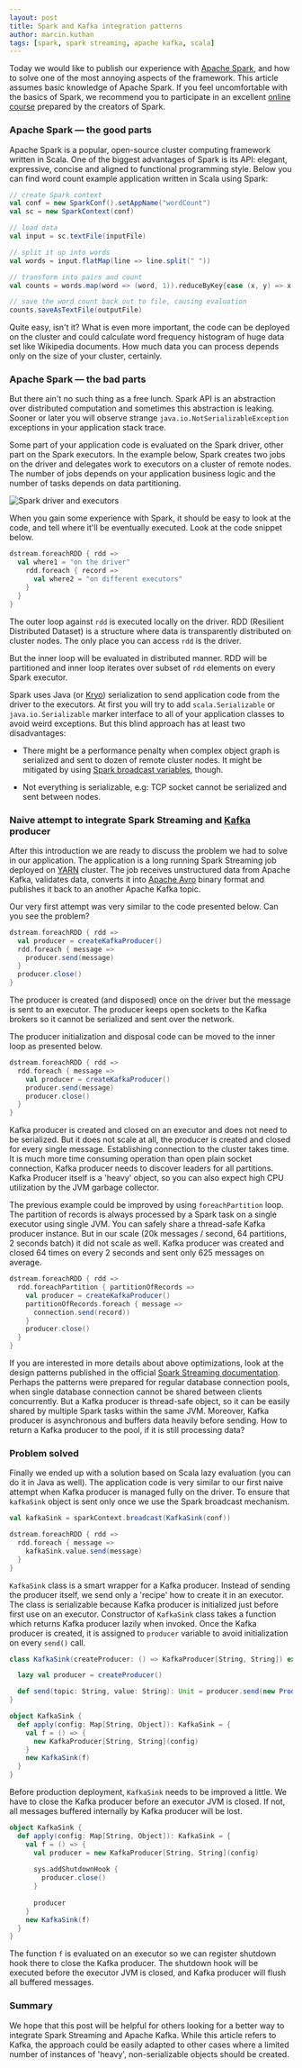 ```yaml
---
layout: post
title: Spark and Kafka integration patterns
author: marcin.kuthan
tags: [spark, spark streaming, apache kafka, scala]
---
```


Today we would like to publish our experience with [Apache Spark](http://spark.apache.org/), 
and how to solve one of the most annoying aspects of the framework.
This article assumes basic knowledge of Apache Spark.
If you feel uncomfortable with the basics of Spark, we recommend you to participate in an excellent 
[online course](https://www.edx.org/course/introduction-big-data-apache-spark-uc-berkeleyx-cs100-1x) 
prepared by the creators of Spark.

### Apache Spark &mdash; the good parts

Apache Spark is a popular, open-source cluster computing framework written in Scala.
One of the biggest advantages of Spark is its API: elegant, expressive, concise and aligned to functional programming
style.
Below you can find word count example application written in Scala using Spark:

```scala
// create Spark context
val conf = new SparkConf().setAppName("wordCount")
val sc = new SparkContext(conf)

// load data
val input = sc.textFile(inputFile)

// split it up into words
val words = input.flatMap(line => line.split(" "))

// transform into pairs and count 
val counts = words.map(word => (word, 1)).reduceByKey{case (x, y) => x + y}

// save the word count back out to file, causing evaluation
counts.saveAsTextFile(outputFile)
```

Quite easy, isn't it? 
What is even more important, the code can be deployed on the cluster and could calculate word frequency histogram 
of huge data set like Wikipedia documents.
How much data you can process depends only on the size of your cluster, certainly.

### Apache Spark &mdash; the bad parts

But there ain't no such thing as a free lunch. 
Spark API is an abstraction over distributed computation and sometimes this abstraction is leaking. 
Sooner or later you will observe strange `java.io.NotSerializableException` exceptions in your application stack trace.

Some part of your application code is evaluated on the Spark driver, other part on the Spark executors.
In the example below, Spark creates two jobs on the driver and delegates work to executors on a cluster of remote 
nodes.
The number of jobs depends on your application business logic and the number of tasks depends on data partitioning.

![Spark driver and executors](img/articles/2015-07-16-spark-kafka-integration/spark-driver-executors.png)

When you gain some experience with Spark, it should be easy to look at the code, and tell where it'll be 
eventually executed.
Look at the code snippet below. 

```scala
dstream.foreachRDD { rdd =>
  val where1 = "on the driver"
    rdd.foreach { record => 
      val where2 = "on different executors"
    }
  }
}
```

The outer loop against `rdd` is executed locally on the driver. 
RDD (Resilient Distributed Dataset) is a structure where data is transparently distributed on cluster nodes.
The only place you can access `rdd` is the driver.

But the inner loop will be evaluated in distributed manner. 
RDD will be partitioned and inner loop iterates over subset of `rdd` elements on every Spark executor.

Spark uses Java (or [Kryo](https://github.com/EsotericSoftware/kryo)) serialization to send application code from 
the driver to the executors. 
At first you will try to add `scala.Serializable` or `java.io.Serializable` marker interface to all of your application 
classes to avoid weird exceptions.
But this blind approach has at least two disadvantages:

* There might be a performance penalty when complex object graph is serialized and sent to dozen of remote cluster 
nodes. It might be mitigated by using 
[Spark broadcast variables](http://spark.apache.org/docs/latest/programming-guide.html#broadcast-variables), though.

* Not everything is serializable, e.g: TCP socket cannot be serialized and sent between nodes.

### Naive attempt to integrate Spark Streaming and [Kafka](http://kafka.apache.org/) producer

After this introduction we are ready to discuss the problem we had to solve in our application. 
The application is a long running Spark Streaming job deployed on 
[YARN](http://hadoop.apache.org/docs/current/hadoop-yarn/hadoop-yarn-site/YARN.html) cluster.
The job receives unstructured data from Apache Kafka, validates data, converts it into 
[Apache Avro](https://avro.apache.org/) binary format and publishes it back to an another Apache Kafka topic.

Our very first attempt was very similar to the code presented below. 
Can you see the problem? 

```scala
dstream.foreachRDD { rdd =>
  val producer = createKafkaProducer()
  rdd.foreach { message =>
    producer.send(message)
  }
  producer.close()
}
```

The producer is created (and disposed) once on the driver but the message is sent to an executor.
The producer keeps open sockets to the Kafka brokers so it cannot be serialized and sent over the network.

The producer initialization and disposal code can be moved to the inner loop as presented below. 

```scala
dstream.foreachRDD { rdd =>
  rdd.foreach { message =>
    val producer = createKafkaProducer()
    producer.send(message)
    producer.close()
  }
}
```

Kafka producer is created and closed on an executor and does not need to be serialized.
But it does not scale at all, the producer is created and closed for every single message. 
Establishing connection to the cluster takes time. 
It is much more time consuming operation than open plain socket connection, Kafka producer needs to discover leaders 
for all partitions.
Kafka Producer itself is a 'heavy' object, so you can also expect high CPU utilization by the JVM garbage collector.

The previous example could be improved by using `foreachPartition` loop. 
The partition of records is always processed by a Spark task on a single executor using single JVM.
You can safely share a thread-safe Kafka producer instance.
But in our scale (20k messages / second, 64 partitions, 2 seconds batch) it did not scale as well.
Kafka producer was created and closed 64 times on every 2 seconds and sent only 625 messages on average.

```scala
dstream.foreachRDD { rdd =>
  rdd.foreachPartition { partitionOfRecords =>
    val producer = createKafkaProducer()
    partitionOfRecords.foreach { message =>
      connection.send(record))
    }
    producer.close()
  }
}
```

If you are interested in more details about above optimizations, look at the design patterns published in the official 
[Spark Streaming documentation](http://spark.apache.org/docs/latest/streaming-programming-guide.html).
Perhaps the patterns were prepared for regular database connection pools, when single database connection cannot 
be shared between clients concurrently.
But a Kafka producer is thread-safe object, so it can be easily shared by multiple Spark tasks within the same JVM. 
Moreover, Kafka producer is asynchronous and buffers data heavily before sending. 
How to return a Kafka producer to the pool, if it is still processing data?

### Problem solved 

Finally we ended up with a solution based on Scala lazy evaluation (you can do it in Java as well). 
The application code is very similar to our first naive attempt when Kafka producer is managed fully on the driver.
To ensure that `kafkaSink` object is sent only once we use the Spark broadcast mechanism. 

```scala
val kafkaSink = sparkContext.broadcast(KafkaSink(conf))

dstream.foreachRDD { rdd =>
  rdd.foreach { message =>
    kafkaSink.value.send(message)
  }
}
```

`KafkaSink` class is a smart wrapper for a Kafka producer. 
Instead of sending the producer itself, we send only a 'recipe' how to create it in an executor.
The class is serializable because Kafka producer is initialized just before first use on an executor.
Constructor of `KafkaSink` class takes a function which returns Kafka producer lazily when invoked. 
Once the Kafka producer is created, it is assigned to `producer` variable to avoid initialization on every `send()` call.

```scala
class KafkaSink(createProducer: () => KafkaProducer[String, String]) extends Serializable {

  lazy val producer = createProducer()

  def send(topic: String, value: String): Unit = producer.send(new ProducerRecord(topic, value))
}

object KafkaSink {
  def apply(config: Map[String, Object]): KafkaSink = {
    val f = () => {
      new KafkaProducer[String, String](config)
    }
    new KafkaSink(f)
  }
}
```

Before production deployment, `KafkaSink` needs to be improved a little. 
We have to close the Kafka producer before an executor JVM is closed.
If not, all messages buffered internally by Kafka producer will be lost.

```scala
object KafkaSink {
  def apply(config: Map[String, Object]): KafkaSink = {
    val f = () => {
      val producer = new KafkaProducer[String, String](config)
      
      sys.addShutdownHook {
        producer.close()
      }
      
      producer
    }
    new KafkaSink(f)
  }
}
```

The function `f` is evaluated on an executor so we can register shutdown hook there to close the Kafka producer.
The shutdown hook will be executed before the executor JVM is closed, and Kafka producer will flush all buffered 
messages.

### Summary

We hope that this post will be helpful for others looking for a better way to integrate Spark Streaming and 
Apache Kafka.
While this article refers to Kafka, the approach could be easily adapted to other cases where a limited 
number of instances of 'heavy', non-serializable objects should be created. 
